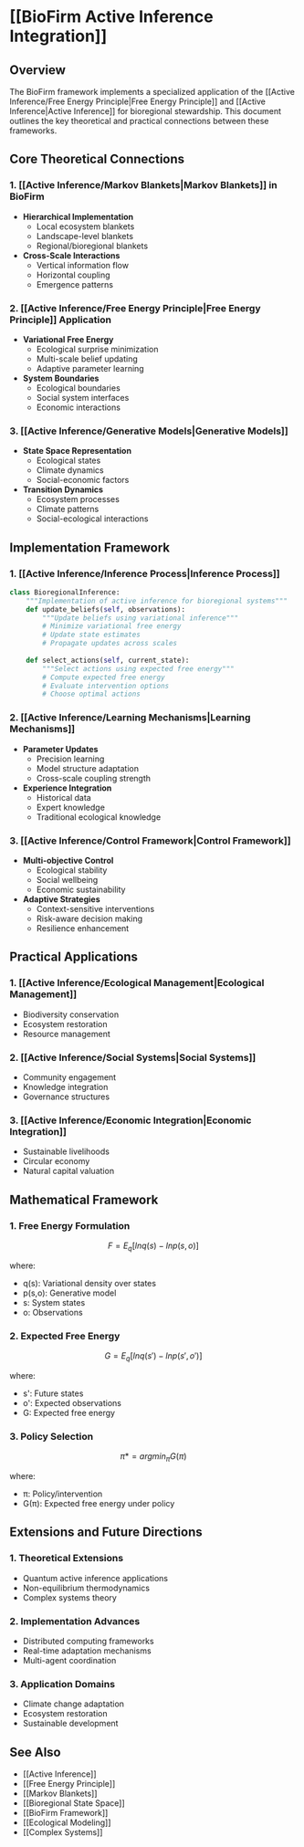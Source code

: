 # [[BioFirm Active Inference Integration]]

## Overview

The BioFirm framework implements a specialized application of the [[Active Inference/Free Energy Principle|Free Energy Principle]] and [[Active Inference|Active Inference]] for bioregional stewardship. This document outlines the key theoretical and practical connections between these frameworks.

## Core Theoretical Connections

### 1. [[Active Inference/Markov Blankets|Markov Blankets]] in BioFirm
- **Hierarchical Implementation**
  - Local ecosystem blankets
  - Landscape-level blankets
  - Regional/bioregional blankets
- **Cross-Scale Interactions**
  - Vertical information flow
  - Horizontal coupling
  - Emergence patterns

### 2. [[Active Inference/Free Energy Principle|Free Energy Principle]] Application
- **Variational Free Energy**
  - Ecological surprise minimization
  - Multi-scale belief updating
  - Adaptive parameter learning
- **System Boundaries**
  - Ecological boundaries
  - Social system interfaces
  - Economic interactions

### 3. [[Active Inference/Generative Models|Generative Models]]
- **State Space Representation**
  - Ecological states
  - Climate dynamics
  - Social-economic factors
- **Transition Dynamics**
  - Ecosystem processes
  - Climate patterns
  - Social-ecological interactions

## Implementation Framework

### 1. [[Active Inference/Inference Process|Inference Process]]
```python
class BioregionalInference:
    """Implementation of active inference for bioregional systems"""
    def update_beliefs(self, observations):
        """Update beliefs using variational inference"""
        # Minimize variational free energy
        # Update state estimates
        # Propagate updates across scales
        
    def select_actions(self, current_state):
        """Select actions using expected free energy"""
        # Compute expected free energy
        # Evaluate intervention options
        # Choose optimal actions
```

### 2. [[Active Inference/Learning Mechanisms|Learning Mechanisms]]
- **Parameter Updates**
  - Precision learning
  - Model structure adaptation
  - Cross-scale coupling strength
- **Experience Integration**
  - Historical data
  - Expert knowledge
  - Traditional ecological knowledge

### 3. [[Active Inference/Control Framework|Control Framework]]
- **Multi-objective Control**
  - Ecological stability
  - Social wellbeing
  - Economic sustainability
- **Adaptive Strategies**
  - Context-sensitive interventions
  - Risk-aware decision making
  - Resilience enhancement

## Practical Applications

### 1. [[Active Inference/Ecological Management|Ecological Management]]
- Biodiversity conservation
- Ecosystem restoration
- Resource management

### 2. [[Active Inference/Social Systems|Social Systems]]
- Community engagement
- Knowledge integration
- Governance structures

### 3. [[Active Inference/Economic Integration|Economic Integration]]
- Sustainable livelihoods
- Circular economy
- Natural capital valuation

## Mathematical Framework

### 1. Free Energy Formulation
```math
F = E_q[ln q(s) - ln p(s,o)]
```
where:
- q(s): Variational density over states
- p(s,o): Generative model
- s: System states
- o: Observations

### 2. Expected Free Energy
```math
G = E_q[ln q(s') - ln p(s',o')]
```
where:
- s': Future states
- o': Expected observations
- G: Expected free energy

### 3. Policy Selection
```math
π* = argmin_π G(π)
```
where:
- π: Policy/intervention
- G(π): Expected free energy under policy

## Extensions and Future Directions

### 1. Theoretical Extensions
- Quantum active inference applications
- Non-equilibrium thermodynamics
- Complex systems theory

### 2. Implementation Advances
- Distributed computing frameworks
- Real-time adaptation mechanisms
- Multi-agent coordination

### 3. Application Domains
- Climate change adaptation
- Ecosystem restoration
- Sustainable development

## See Also
- [[Active Inference]]
- [[Free Energy Principle]]
- [[Markov Blankets]]
- [[Bioregional State Space]]
- [[BioFirm Framework]]
- [[Ecological Modeling]]
- [[Complex Systems]] 